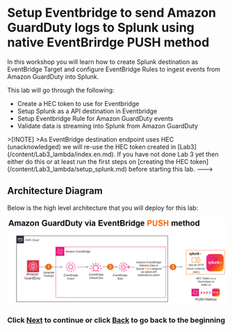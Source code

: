 # Setup Eventbridge to send Amazon GuardDuty logs to Splunk using native EventBrirdge PUSH method
In this workshop you will learn how to create Splunk destination as EventBridge Target and configure EventBridge Rules to ingest events from Amazon GuardDuty into Splunk.

This lab will go through the following: 
- Create a HEC token to use for Eventbridge
- Setup Splunk as a API destination in Eventbridge
- Setup Eventbridge Rule for Amazon GuardDuty events
- Validate data is streaming into Splunk from Amazon GuardDuty

<!--->
>[!NOTE]
>As EventBridge destination endpoint uses HEC (unacknowledged) we will re-use the HEC token created in <a>[Lab3](/content/Lab3_lambda/index.en.md)</a>. If you have not done Lab 3 yet then either do this or at least run the first steps on <a>[creating the HEC token](/content/Lab3_lambda/setup_splunk.md)</a> before starting this lab.
--->

## Architecture Diagram 
Below is the high level architecture that you will deploy for this lab:

![image001](/static/40_eventbridge/architecture-eventbridge.png)

### Click <a>[Next](/content/Lab4_eventbridge/setup_splunk.md)</a> to continue or click <a>[Back](/README.md) to go back to the beginning</a>
